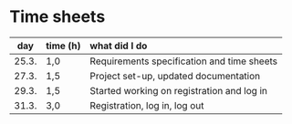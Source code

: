 # Time sheets

| day | time (h) | what did I do |
| :----:|:-----| :-----|
| 25.3.|  1,0  | Requirements specification and time sheets |
| 27.3.|  1,5  | Project set-up, updated documentation |
| 29.3.|  1,5  | Started working on registration and log in |
| 31.3.|  3,0  | Registration, log in, log out |

